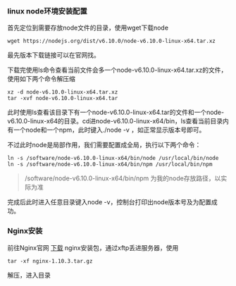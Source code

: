 ### linux node环境安装配置

首先定位到需要存放node文件的目录，使用wget下载node

```
wget https://nodejs.org/dist/v6.10.0/node-v6.10.0-linux-x64.tar.xz
```

最先版本下载链接可以在官网找。

下载完使用ls命令查看当前文件会多一个node-v6.10.0-linux-x64.tar.xz的文件，使用如下两个命令解压缩

```
xz -d node-v6.10.0-linux-x64.tar.xz
tar -xvf node-v6.10.0-linux-x64.tar
```

此时使用ls查看该目录下有一个node-v6.10.0-linux-x64.tar的文件和一个node-v6.10.0-linux-x64的目录。cd进node-v6.10.0-linux-x64/bin，ls查看当前目录内有一个node和一个npm，此时键入./node -v ，如正常显示版本号即可。

不过此时node是局部作用，我们需要配置成全局，执行以下两个命令：

```
ln -s /software/node-v6.10.0-linux-x64/bin/node /usr/local/bin/node
ln -s /software/node-v6.10.0-linux-x64/bin/npm /usr/local/bin/npm
```

> /software/node-v6.10.0-linux-x64/bin/npm  为我的node存放路径，以实际为准

完成后此时进入任意目录键入node -v，控制台打印出node版本号及为配置成功。

### Nginx安装

前往Nginx官网 [下载](http://nginx.org/en/download.html) nginx安装包，通过xftp丢进服务器，使用

```
tar -xf nginx-1.10.3.tar.gz
```

解压，进入目录